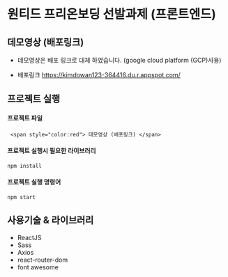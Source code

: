 # 원티드 프리온보딩 선발과제 (프론트엔드)

## 데모영상 (배포링크)

- 데모영상은 배포 링크로 대체 하였습니다. (google cloud platform (GCP)사용)

- 배포링크 https://kimdowan123-364416.du.r.appspot.com/

## 프로젝트 실행

#### 프로젝트 파일

```
 <span style="color:red"> 데모영상 (배포링크) </span>
```

#### 프로젝트 실행시 필요한 라이브러리

```
npm install
```

#### 프로젝트 실행 명령어
```
npm start
```
## 사용기술 & 라이브러리
- ReactJS
- Sass
- Axios
- react-router-dom
- font awesome


